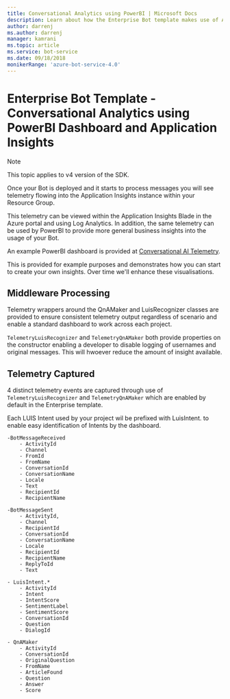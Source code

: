 ```yaml
---
title: Conversational Analytics using PowerBI | Microsoft Docs
description: Learn about how the Enterprise Bot template makes use of Application Insights to enable insights through PowerBI
author: darrenj
ms.author: darrenj
manager: kamrani
ms.topic: article
ms.service: bot-service
ms.date: 09/18/2018
monikerRange: 'azure-bot-service-4.0'
---
```


# Enterprise Bot Template - Conversational Analytics using PowerBI Dashboard and Application Insights

> [!NOTE]
> This topic applies to v4 version of the SDK. 

Once your Bot is deployed and it starts to process messages you will see telemetry flowing into the Application Insights instance within your Resource Group. 

This telemetry can be viewed within the Application Insights Blade in the Azure portal and using Log Analytics. In addition, the same telemetry can be used by PowerBI to provide more general business insights into the usage of your Bot.

An example PowerBI dashboard is provided at [Conversational AI Telemetry](https://aka.ms/botPowerBiTemplate). 

This is provided for example purposes and demonstrates how you can start to create your own insights. Over time we'll enhance these visualisations. 


## Middleware Processing

Telemetry wrappers around the QnAMaker and LuisRecognizer classes are provided to ensure consistent telemetry output regardless of scenario and enable a standard dashboard to work across each project.

```TelemetryLuisRecognizer``` and ```TelemetryQnAMaker``` both provide properties on the constructor enabling a developer to disable logging of usernames and original messages. This will hwoever reduce the amount of insight available.

## Telemetry Captured

4 distinct telemetry events are captured through use of  ```TelemetryLuisRecognizer``` and ```TelemetryQnAMaker``` which are enabled by default in the Enterprise template. 

Each LUIS Intent used by your project wil be prefixed with LuisIntent. to enable easy identification of Intents by the dashboard.

```
-BotMessageReceived
    - ActivityId
    - Channel
    - FromId
    - FromName
    - ConversationId
    - ConversationName
    - Locale
    - Text
    - RecipientId
    - RecipientName
```
  
```
-BotMessageSent
    - ActivityId,
    - Channel
    - RecipientId
    - ConversationId
    - ConversationName
    - Locale
    - RecipientId
    - RecipientName
    - ReplyToId
    - Text
```

```
- LuisIntent.*
    - ActivityId
    - Intent
    - IntentScore
    - SentimentLabel
    - SentimentScore
    - ConversationId
    - Question
    - DialogId
```

```
- QnAMaker
    - ActivityId
    - ConversationId
    - OriginalQuestion
    - FromName
    - ArticleFound
    - Question
    - Answer
    - Score
```